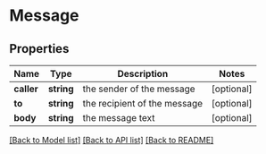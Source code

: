 # Message

## Properties
Name | Type | Description | Notes
------------ | ------------- | ------------- | -------------
**caller** | **string** | the sender of the message | [optional] 
**to** | **string** | the recipient of the message | [optional] 
**body** | **string** | the message text | [optional] 

[[Back to Model list]](../README.md#documentation-for-models) [[Back to API list]](../README.md#documentation-for-api-endpoints) [[Back to README]](../README.md)


